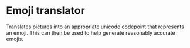 # Emoji translator

Translates pictures into an appropriate unicode codepoint that represents an
emoji. This can then be used to help generate reasonably accurate emojis.
